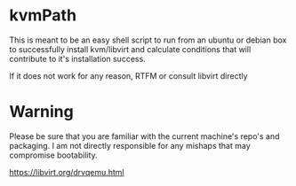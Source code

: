 # kvmPath

This is meant to be an easy shell script to run from an ubuntu or debian
box to successfully install kvm/libvirt and calculate conditions that will
contribute to it's installation success.

If it does not work for any reason, RTFM or consult libvirt directly

# Warning 

Please be sure that you are familiar with the current machine's repo's and packaging. I am not directly responsible for any mishaps that may compromise bootability.


https://libvirt.org/drvqemu.html
